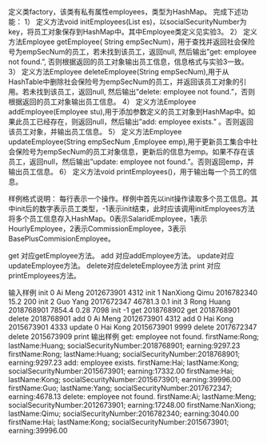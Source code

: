 定义类factory，该类有私有属性employees，类型为HashMap。
完成下述功能：
1） 定义方法void initEmployees(List es)，以socialSecurityNumber为key，将员工对象保存到HashMap中。其中Employee类定义见实验3。
2） 定义方法Employee getEmployee( String empSecNum)，用于查找并返回社会保险号为empSecNum的员工，若未找到该员工，返回null, 然后输出”get: employee not found.”, 否则根据返回的员工对象输出员工信息，信息格式与实验3一致。
3） 定义方法Employee deleteEmployee(String empSecNum),用于从HashTable中删除社会保险号为empSecNum的员工，并返回该员工对象的引用。若未找到该员工，返回null, 然后输出”delete: employee not found.”，否则根据返回的员工对象输出员工信息。
4） 定义方法Employee addEmployee(Employee stu),用于添加参数定义的员工对象到HashMap中。如果此员工已经存在，则返回null，然后输出”add: employee exists.” 。否则返回该员工对象，并输出员工信息。
5） 定义方法Employee updateEmployee(String empSecNum ,Employee emp),用于更新员工集合中社会保险号为empSecNum的员工对象信息，更新后的信息为emp。如果不存在该员工，返回null，然后输出”update: employee not found.”。否则返回emp，并输出员工信息。
6） 定义方法void printEmployees()，用于输出每一个员工的信息。

样例格式说明：
每行表示一个操作。样例中首先以init操作读取多个员工信息。其中init后的数字表示员工类型，-1表示init结束，此时应该调用initEmployees方法将多个员工信息存入HashMap。0表示SalaridEmployee，1表示HourlyEmployee，2表示CommissionEmployee，3表示BasePlusCommisionEmployee。

get 对应getEmployee方法。
add 对应addEmployee方法。
update对应updateEmployee方法。
delete对应deleteEmployee方法
print 对应printEmployees方法。


输入样例
init 0 Ai Meng 2012673901 4312
init 1 NanXiong Qimu 2016782340 15.2 200
init 2 Guo Yang 2017672347 46781.3 0.1
init 3 Rong Huang 2018768901 7854.4 0.28 7098
init -1
get 2018768902
get 2018768901
delete 2018768901
add 0 Ai Meng 2012673901 4312
add 0 Hai Kong 2015673901 4333
update 0 Hai Kong 2015673901 9999
delete 2017672347
delete 2015673909
print
输出样例
get: employee not found.
firstName:Rong; lastName:Huang; socialSecurityNumber:2018768901; earning:9297.23
firstName:Rong; lastName:Huang; socialSecurityNumber:2018768901; earning:9297.23
add: employee exists.
firstName:Hai; lastName:Kong; socialSecurityNumber:2015673901; earning:17332.00
firstName:Hai; lastName:Kong; socialSecurityNumber:2015673901; earning:39996.00
firstName:Guo; lastName:Yang; socialSecurityNumber:2017672347; earning:4678.13
delete: employee not found.
firstName:Ai; lastName:Meng; socialSecurityNumber:2012673901; earning:17248.00
firstName:NanXiong; lastName:Qimu; socialSecurityNumber:2016782340; earning:3040.00
firstName:Hai; lastName:Kong; socialSecurityNumber:2015673901; earning:39996.00